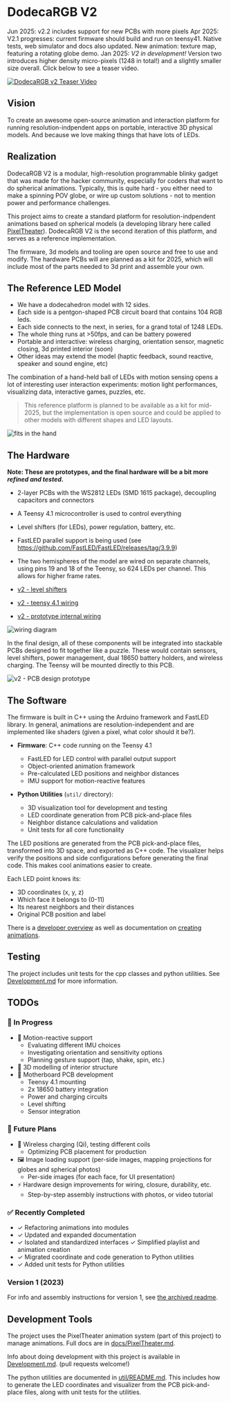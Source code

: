 # DodecaRGB V2

Jun 2025: v2.2 includes support for new PCBs with more pixels
Apr 2025: V2.1 progresses: current firmware should build and run on teensy41. Native tests, web simulator and docs also updated. New animation: texture map, featuring a rotating globe demo.
Jan 2025: *V2 in development!* Version two introduces higher density micro-pixels (1248 in total!) and a slightly smaller size overall. Click below to see a teaser video.

[![DodecaRGB v2 Teaser Video](images/yt-preview-thumb.png)](https://www.youtube.com/watch?v=RErgt5O7D7U)

## Vision

To create an awesome open-source animation and interaction platform for running resolution-indpendent apps on portable, interactive 3D physical models. And because we love making things that have lots of LEDs.

## Realization

DodecaRGB V2 is a modular, high-resolution programmable blinky gadget that was made for the hacker community, especially for coders that want to do spherical animations. Typically, this is quite hard - you either need to make a spinning POV globe, or wire up custom solutions - not to mention power and performance challenges.

This project aims to create a standard platform for resolution-indpendent animations based on spherical models (a developing library here called [PixelTheater](docs/PixelTheater/README.md)). DodecaRGB V2 is the second iteration of this platform, and serves as a reference implementation.

The firmware, 3d models and tooling are open source and free to use and modify. The hardware PCBs will are planned as a kit for 2025, which will include most of the parts needed to 3d print and assemble your own.

## The Reference LED Model

- We have a dodecahedron model with 12 sides.
- Each side is a pentgon-shaped PCB circuit board that contains 104 RGB leds.
- Each side connects to the next, in series, for a grand total of 1248 LEDs.
- The whole thing runs at >50fps, and can be battery powered
- Portable and interactive: wireless charging, orientation sensor, magnetic closing, 3d printed interior (soon)
- Other ideas may extend the model (haptic feedback, sound reactive, speaker and sound engine, etc)

The combination of a hand-held ball of LEDs with motion sensing opens a lot of interesting user interaction experiments: motion light performances, visualizing data, interactive games, puzzles, etc.

> This reference platform is planned to be available as a kit for mid-2025, but the implementation is open
> source and could be applied to other models with different shapes and LED layouts.

![fits in the hand](<images/v2-juggle.gif>)

## The Hardware

**Note: These are prototypes, and the final hardware will be a bit more *refined and tested*.**

- 2-layer PCBs with the WS2812 LEDs (SMD 1615 package), decoupling capacitors and connectors
- A Teensy 4.1 microcontroller is used to control everything
- Level shifters (for LEDs), power regulation, battery, etc.
- FastLED parallel support is being used (see <https://github.com/FastLED/FastLED/releases/tag/3.9.9>)
- The two hemispheres of the model are wired on separate channels, using pins 19 and 18 of the Teensy, so 624 LEDs per channel. This allows for higher frame rates.

- [v2 - level shifters](images/level-shifter.jpeg)
- [v2 - teensy 4.1 wiring](images/teensy-41.jpeg)
- [v2 - prototype internal wiring](images/prototype-internal.jpeg)

![wiring diagram](<images/teensy-41-wiring.png>)

In the final design, all of these components will be integrated into stackable PCBs designed to fit together like a puzzle. These would contain sensors, level shifters, power management, dual 18650 battery holders, and wireless charging. The Teensy will be mounted directly to this PCB.

![v2 - PCB design prototype](images/dodeca-interior-design.png)

## The Software

The firmware is built in C++ using the Arduino framework and FastLED library. In general, animations are resolution-independent and are implemented like shaders (given a pixel, what color should it be?).

- **Firmware**: C++ code running on the Teensy 4.1
  - FastLED for LED control with parallel output support
  - Object-oriented animation framework
  - Pre-calculated LED positions and neighbor distances
  - IMU support for motion-reactive features

- **Python Utilities** (`util/` directory):
  - 3D visualization tool for development and testing
  - LED coordinate generation from PCB pick-and-place files
  - Neighbor distance calculations and validation
  - Unit tests for all core functionality

The LED positions are generated from the PCB pick-and-place files, transformed into 3D space, and exported as C++ code. The visualizer helps verify the positions and side configurations before generating the final code. This makes cool animations easier to create.

Each LED point knows its:

- 3D coordinates (x, y, z)
- Which face it belongs to (0-11)
- Its nearest neighbors and their distances
- Original PCB position and label

There is a [developer overview](docs/development.md) as well as documentation on [creating animations](docs/creating_animations.md).

## Testing

The project includes unit tests for the cpp classes and python utilities. See [Development.md](docs/Development.md) for more information.

## TODOs

### 🚧 In Progress

- 📱 Motion-reactive support
  - Evaluating different IMU choices
  - Investigating orientation and sensitivity options
  - Planning gesture support (tap, shake, spin, etc.)
- 🎨 3D modelling of interior structure
- 🔌 Motherboard PCB development
  - Teensy 4.1 mounting
  - 2x 18650 battery integration
  - Power and charging circuits
  - Level shifting
  - Sensor integration

### 🎯 Future Plans

- 🔋 Wireless charging (Qi), testing different coils
  - Optimizing PCB placement for production
- 🖼️ Image loading support (per-side images, mapping projections for globes and spherical photos)
  - Per-side images (for each face, for UI presentation)
- ⚡ Hardware design improvements for wiring, closure, durability, etc.
  - Step-by-step assembly instructions with photos, or video tutorial

### ✅ Recently Completed

- ✓ Refactoring animations into modules
- ✓ Updated and expanded documentation
- ✓ Isolated and standardized interfaces
  ✓  Simplified playlist and animation creation
- ✓ Migrated coordinate and code generation to Python utilities
- ✓ Added unit tests for Python utilities

### Version 1 (2023)

For info and assembly instructions for version 1, see [the archived readme](docs/Dodeca-V1-info.md).

## Development Tools

The project uses the PixelTheater animation system (part of this project) to manage animations. Full docs are in [docs/PixelTheater.md](docs/PixelTheater.md).

Info about doing development with this project is available in [Development.md](docs/Development.md). (pull requests welcome!)

The python utilities are documented in [util/README.md](util/README.md). This includes how to generate the LED coordinates and visualizer from the PCB pick-and-place files, along with unit tests for the utilities.


